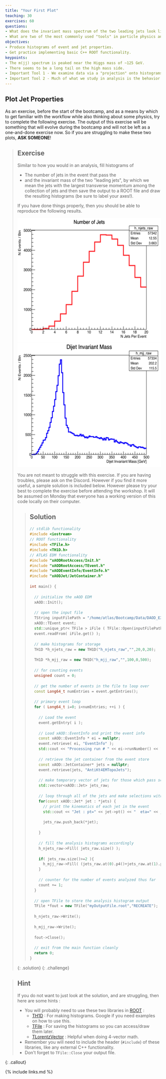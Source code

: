 ```yaml
---
title: "Your First Plot"
teaching: 30
exercises: 60
questions:
- What does the invariant mass spectrum of the two leading jets look like?
- What are two of the most commonly used "tools" in particle physics analysis?
objectives:
- Produce histograms of event and jet properties.
- Get practice implementing basic C++ ROOT functionality.
keypoints:
- The m(jj) spectrum is peaked near the Higgs mass of ~125 GeV.
- There seems to be a long tail on the high mass side.
- Important Tool 1 - We examine data via a "projection" onto histograms (`TH1` in ROOT).
- Important Tool 2 - Much of what we study in analysis is the behavior of four-momenta (`TLorentzVector` in ROOT).
---
```



## Plot Jet Properties

As an exercise, before the start of the bootcamp, and as a means by which to get familiar with
the workflow while also thinking about some physics, try to complete the following exercise.
The output of this exercise will be something that will evolve during the bootcamp and will
not be left as a one-and-done exercise now.  So if you are struggling to make these two plots,
**ASK SOMEONE**!

> ## Exercise
>
> Similar to how you would in an analysis, fill histograms of
> - The number of jets in the event that pass the
> - and the invariant mass of the two "leading jets", by which we mean the jets with the largest transverse momentum among the collection of jets
> and then save the output to a ROOT file and draw the resulting histograms (be sure to label your axes!).
>
> If you have done things properly, then you should be able to reproduce the following results.
>
> <center>
> <img src="../fig/spectrum_njets.png" style="width:500px;height:400px">
> <img src="../fig/spectrum_mjj.png" style="width:500px;height:400px">
> </center>
>
> You are not meant to struggle with this exercise.  If you are having troubles, please ask on the Discord.  However
> if you find it more useful, a sample solution is included below. However please try your best to complete the exercise
> before attending the workshop.  It will be assumed on Monday that everyone has a working version of this code locally on their
> computer.
>
> > ## Solution
> >
> > ~~~cpp
> > // stdlib functionality
> > #include <iostream>
> > // ROOT functionality
> > #include <TFile.h>
> > #include <TH1D.h>
> > // ATLAS EDM functionality
> > #include "xAODRootAccess/Init.h"
> > #include "xAODRootAccess/TEvent.h"
> > #include "xAODEventInfo/EventInfo.h"
> > #include "xAODJet/JetContainer.h"
> >
> > int main() {
> >
> >   // initialize the xAOD EDM
> >   xAOD::Init();
> >
> >   // open the input file
> >   TString inputFilePath = "/home/atlas/Bootcamp/Data/DAOD_EXOT27.17882744._000026.pool.root.1";
> >   xAOD::TEvent event;
> >   std::unique_ptr< TFile > iFile ( TFile::Open(inputFilePath, "READ") );
> >   event.readFrom( iFile.get() );
> >
> >   // make histograms for storage
> >   TH1D *h_njets_raw = new TH1D("h_njets_raw","",20,0,20);
> >
> >   TH1D *h_mjj_raw = new TH1D("h_mjj_raw","",100,0,500);
> >
> >   // for counting events
> >   unsigned count = 0;
> >
> >   // get the number of events in the file to loop over
> >   const Long64_t numEntries = event.getEntries();
> >
> >   // primary event loop
> >   for ( Long64_t i=0; i<numEntries; ++i ) {
> >
> >     // Load the event
> >     event.getEntry( i );
> >
> >     // Load xAOD::EventInfo and print the event info
> >     const xAOD::EventInfo * ei = nullptr;
> >     event.retrieve( ei, "EventInfo" );
> >     std::cout << "Processing run # " << ei->runNumber() << ", event # " << ei->eventNumber() << std::endl;
> >
> >     // retrieve the jet container from the event store
> >     const xAOD::JetContainer* jets = nullptr;
> >     event.retrieve(jets, "AntiKt4EMTopoJets");
> >
> >     // make temporary vector of jets for those which pass selection
> >     std::vector<xAOD::Jet> jets_raw;
> >
> >     // loop through all of the jets and make selections with the helper
> >     for(const xAOD::Jet* jet : *jets) {
> >       // print the kinematics of each jet in the event
> >       std::cout << "Jet : pt=" << jet->pt() << "  eta=" << jet->eta() << "  phi=" << jet->phi() << "  m=" << jet->m() << std::endl;
> >
> >       jets_raw.push_back(*jet);
> >
> >     }
> >
> >     // fill the analysis histograms accordingly
> >     h_njets_raw->Fill( jets_raw.size() );
> >
> >     if( jets_raw.size()>=2 ){
> >       h_mjj_raw->Fill( (jets_raw.at(0).p4()+jets_raw.at(1).p4()).M()/1000. );
> >     }
> >
> >     // counter for the number of events analyzed thus far
> >     count += 1;
> >   }
> >
> >   // open TFile to store the analysis histogram output
> >   TFile *fout = new TFile("myOutputFile.root","RECREATE");
> >
> >   h_njets_raw->Write();
> >
> >   h_mjj_raw->Write();
> >
> >   fout->Close();
> >
> >   // exit from the main function cleanly
> >   return 0;
> > }
> > ~~~
> >
> {: .solution}
{: .challenge}

> ## Hint
>
> If you do not want to just look at the solution, and are struggling, then here are some hints :
> - You will probably need to use these two libraries in [ROOT](https://root.cern.ch/) :
>   - [TH1D](https://root.cern.ch/doc/master/classTH1D.html) : For making histograms. Google if you need examples on how to use this.
>   - [TFile](https://root.cern.ch/doc/master/classTFile.html) : For saving the histograms so you can access/draw them later.
>   - [TLorentzVector](https://root.cern.ch/doc/master/classTLorentzVector.html) : Helpful when doing 4-vector math.
> - Remember you will need to include the header (`#include`) of these libraries, like any external C++ functionality.
> - Don't forget to `TFile::Close` your output file.
>
{: .callout}


{% include links.md %}

